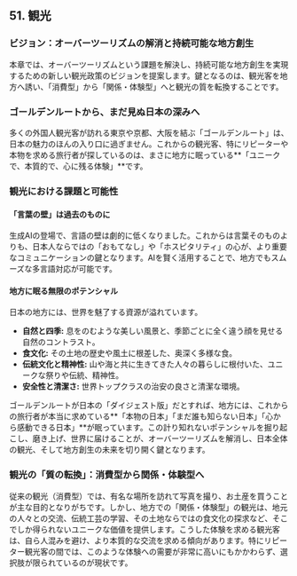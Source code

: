 ## 51. 観光

### ビジョン：オーバーツーリズムの解消と持続可能な地方創生
本章では、オーバーツーリズムという課題を解決し、持続可能な地方創生を実現するための新しい観光政策のビジョンを提案します。鍵となるのは、観光客を地方へ誘い、「消費型」から「関係・体験型」へと観光の質を転換することです。

### ゴールデンルートから、まだ見ぬ日本の深みへ

多くの外国人観光客が訪れる東京や京都、大阪を結ぶ「ゴールデンルート」は、日本の魅力のほんの入り口に過ぎません。これからの観光客、特にリピーターや本物を求める旅行者が探しているのは、まさに地方に眠っている**「ユニークで、本質的で、心に残る体験」**です。

### 観光における課題と可能性

#### 「言葉の壁」は過去のものに
生成AIの登場で、言語の壁は劇的に低くなりました。これからは言葉そのものよりも、日本人ならではの「おもてなし」や「ホスピタリティ」の心が、より重要なコミュニケーションの鍵となります。AIを賢く活用することで、地方でもスムーズな多言語対応が可能です。

#### 地方に眠る無限のポテンシャル
日本の地方には、世界を魅了する資源が溢れています。
*   **自然と四季:** 息をのむような美しい風景と、季節ごとに全く違う顔を見せる自然のコントラスト。
*   **食文化:** その土地の歴史や風土に根差した、奥深く多様な食。
*   **伝統文化と精神性:** 山や海と共に生きてきた人々の暮らしに根付いた、ユニークな祭りや伝統、精神性。
*   **安全性と清潔さ:** 世界トップクラスの治安の良さと清潔な環境。

ゴールデンルートが日本の「ダイジェスト版」だとすれば、地方には、これからの旅行者が本当に求めている**「本物の日本」「まだ誰も知らない日本」「心から感動できる日本」**が眠っています。この計り知れないポテンシャルを掘り起こし、磨き上げ、世界に届けることが、オーバーツーリズムを解消し、日本全体の観光、そして地方創生の未来を切り開く鍵となります。

### 観光の「質の転換」：消費型から関係・体験型へ
従来の観光（消費型）では、有名な場所を訪れて写真を撮り、お土産を買うことが主な目的となりがちです。しかし、地方での「関係・体験型」の観光は、地元の人々との交流、伝統工芸の学習、その土地ならではの食文化の探求など、そこでしか得られないユニークな価値を提供します。こうした体験を求める観光客は、自ら人混みを避け、より本質的な交流を求める傾向があります。特にリピーター観光客の間では、このような体験への需要が非常に高いにもかかわらず、選択肢が限られているのが現状です。